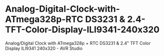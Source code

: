 # Analog-Digital-Clock-with-ATmega328p-RTC DS3231 & 2.4-TFT-Color-Display-ILI9341-240x320
Analog/Digital Clock with ATmega328p + RTC DS3231 & 2.4" TFT Color Display ILI9341 240x320 - AVR Studio

